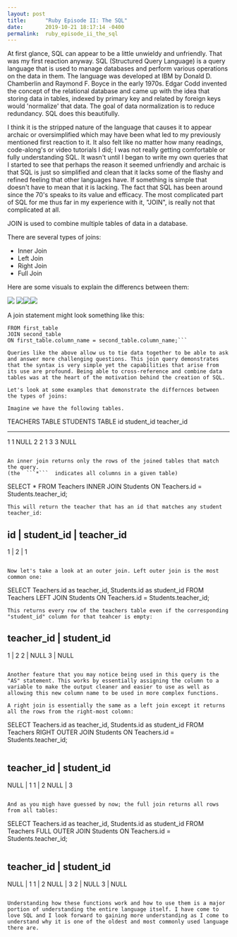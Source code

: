 ```yaml
---
layout: post
title:      "Ruby Episode II: The SQL"
date:       2019-10-21 18:17:14 -0400
permalink:  ruby_episode_ii_the_sql
---
```


At first glance, SQL can appear to be a little unwieldy and unfriendly. That was my first reaction anyway. SQL (Structured Query Language) is a query language that is used to manage databases and perform various operations on the data in them. The language was developed at IBM by Donald D. Chamberlin and Raymond F. Boyce in the early 1970s. Edgar Codd invented the concept of the relational database and came up with the idea that storing data in tables, indexed by primary key and related by foreign keys would 'normalize' that data. The goal of data normalization is to reduce redundancy. SQL does this beautifully.

I think it is the stripped nature of the language that causes it to appear archaic or oversimplified which may have been what led to my previously mentioned first reaction to it. It also felt like no matter how many readings, code-along's or video tutorials I did; I was not really getting comfortable or fully understanding SQL. It wasn't until I began to write my own queries that I started to see that perhaps the reason it seemed unfriendly and archaic is that SQL is just so simplified and clean that it lacks some of the flashy and refined feeling that other languages have. If something is simple that doesn't have to mean that it is lacking. The fact that SQL has been around since the 70's speaks to its value and efficacy. The most complicated part of SQL for me thus far in my experience with it, "JOIN", is really not that complicated at all. 

JOIN is used to combine multiple tables of data in a database. 

There are several types of joins: 
* Inner Join
* Left Join
* Right Join
* Full Join

Here are some visuals to explain the differencs between them: 







![](https://images.squarespace-cdn.com/content/v1/5732253c8a65e244fd589e4c/1464122775537-YVL7LO1L7DU54X1MC2CI/ke17ZwdGBToddI8pDm48kMjn7pTzw5xRQ4HUMBCurC5Zw-zPPgdn4jUwVcJE1ZvWMv8jMPmozsPbkt2JQVr8L3VwxMIOEK7mu3DMnwqv-Nsp2ryTI0HqTOaaUohrI8PIvqemgO4J3VrkuBnQHKRCXIkZ0MkTG3f7luW22zTUABU/image-asset.png?format=300w)
![](http://images.squarespace-cdn.com/content/v1/5732253c8a65e244fd589e4c/1464122797709-C2CDMVSK7P4V0FNNX60B/ke17ZwdGBToddI8pDm48kMjn7pTzw5xRQ4HUMBCurC5Zw-zPPgdn4jUwVcJE1ZvWEV3Z0iVQKU6nVSfbxuXl2c1HrCktJw7NiLqI-m1RSK4p2ryTI0HqTOaaUohrI8PIO5TUUNB3eG_Kh3ocGD53-KZS67ndDu8zKC7HnauYqqk/image-asset.png?format=300w)![](https://images.squarespace-cdn.com/content/v1/5732253c8a65e244fd589e4c/1464122744888-MVIUN2P80PG0YE6H12WY/ke17ZwdGBToddI8pDm48kMjn7pTzw5xRQ4HUMBCurC5Zw-zPPgdn4jUwVcJE1ZvWlExFaJyQKE1IyFzXDMUmzc1HrCktJw7NiLqI-m1RSK4p2ryTI0HqTOaaUohrI8PI-FpwTc-ucFcXUDX7aq6Z4KQhQTkyXNMGg1Q_B1dqyTU/image-asset.png?format=300w)![](https://images.squarespace-cdn.com/content/v1/5732253c8a65e244fd589e4c/1464122981217-RIYH5VL2MF1XWTU2DKVQ/ke17ZwdGBToddI8pDm48kMjn7pTzw5xRQ4HUMBCurC5Zw-zPPgdn4jUwVcJE1ZvWEV3Z0iVQKU6nVSfbxuXl2c1HrCktJw7NiLqI-m1RSK4p2ryTI0HqTOaaUohrI8PIO5TUUNB3eG_Kh3ocGD53-KZS67ndDu8zKC7HnauYqqk/image-asset.png?format=300w )


A join statement might look something like this:   
``` SELECT column_name(s)
FROM first_table
JOIN second_table
ON first_table.column_name = second_table.column_name;```

Queries like the above allow us to tie data together to be able to ask and answer more challenging questions. This join query demonstrates that the syntax is very simple yet the capabilities that arise from its use are profound. Being able to cross-reference and combine data tables was at the heart of the motivation behind the creation of SQL. 

Let's look at some examples that demonstrate the differnces between the types of joins:

Imagine we have the following tables.

```
TEACHERS TABLE             STUDENTS TABLE
id                 student_id   teacher_id
---------------            ------------------------
1                          1            NULL
2                          2            1
3                          3            NULL
```

An inner join returns only the rows of the joined tables that match the query.
(the  ```*```  indicates all columns in a given table)

```
SELECT *
FROM Teachers
INNER JOIN Students
ON Teachers.id = Students.teacher_id;
```
This will return the teacher that has an id that matches any student teacher_id:

```
id  |  student_id |  teacher_id
--------------------------
1           |  2  |  1
```

Now let's take a look at an outer join. Left outer join is the most common one:

```
SELECT
  Teachers.id as teacher_id,
  Students.id as student_id
FROM Teachers
LEFT JOIN Students
ON Teachers.id = Students.teacher_id;
```
This returns every row of the teachers table even if the corresponding "student_id" column for that teahcer is empty:

```
teacher_id  |  student_id
--------------------------
1           |  2
2           |  NULL
3           |  NULL
```

Another feature that you may notice being used in this query is the "AS" statement. This works by essentially assigning the column to a variable to make the output cleaner and easier to use as well as allowing this new column name to be used in more complex functions.

A right join is essentially the same as a left join except it returns all the rows from the right-most colomn:

```
SELECT
  Teachers.id as teacher_id,
  Students.id as student_id
FROM Teachers
RIGHT OUTER JOIN Students
ON Teachers.id = Students.teacher_id;
```

```
teacher_id     |  student_id
--------------------------
NULL           |  1
1              |  2
NULL           |  3
```

And as you migh have guessed by now; the full join returns all rows from all tables:

```
SELECT
  Teachers.id as teacher_id,
  Students.id as student_id
FROM Teachers
FULL OUTER JOIN Students
ON Teachers.id = Students.teacher_id;
```

```
teacher_id     |  student_id
--------------------------
NULL           |  1
1              |  2
NULL           |  3
2              |  NULL
3              |  NULL
```

Understanding how these functions work and how to use them is a major portion of understanding the entire language itself. I have come to love SQL and I look forward to gaining more understanding as I come to understand why it is one of the oldest and most commonly used language there are.
